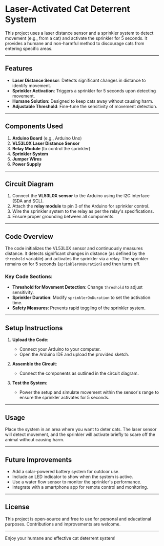 # Laser-Activated Cat Deterrent System

This project uses a laser distance sensor and a sprinkler system to detect movement (e.g., from a cat) and activate the sprinkler for 5 seconds. It provides a humane and non-harmful method to discourage cats from entering specific areas.

---

## Features

- **Laser Distance Sensor**: Detects significant changes in distance to identify movement.
- **Sprinkler Activation**: Triggers a sprinkler for 5 seconds upon detecting movement.
- **Humane Solution**: Designed to keep cats away without causing harm.
- **Adjustable Threshold**: Fine-tune the sensitivity of movement detection.

---

## Components Used

1. **Arduino Board** (e.g., Arduino Uno)
2. **VL53L0X Laser Distance Sensor**
3. **Relay Module** (to control the sprinkler)
4. **Sprinkler System**
5. **Jumper Wires**
6. **Power Supply**

---

## Circuit Diagram

1. Connect the **VL53L0X sensor** to the Arduino using the I2C interface (SDA and SCL).
2. Attach the **relay module** to pin 3 of the Arduino for sprinkler control.
3. Wire the sprinkler system to the relay as per the relay's specifications.
4. Ensure proper grounding between all components.

---

## Code Overview

The code initializes the VL53L0X sensor and continuously measures distance. It detects significant changes in distance (as defined by the `threshold` variable) and activates the sprinkler via a relay. The sprinkler remains on for 5 seconds (`sprinklerOnDuration`) and then turns off.

### Key Code Sections:
- **Threshold for Movement Detection**: Change `threshold` to adjust sensitivity.
- **Sprinkler Duration**: Modify `sprinklerOnDuration` to set the activation time.
- **Safety Measures**: Prevents rapid toggling of the sprinkler system.

---

## Setup Instructions

1. **Upload the Code**:
   - Connect your Arduino to your computer.
   - Open the Arduino IDE and upload the provided sketch.

2. **Assemble the Circuit**:
   - Connect the components as outlined in the circuit diagram.

3. **Test the System**:
   - Power the setup and simulate movement within the sensor's range to ensure the sprinkler activates for 5 seconds.

---

## Usage

Place the system in an area where you want to deter cats. The laser sensor will detect movement, and the sprinkler will activate briefly to scare off the animal without causing harm.

---

## Future Improvements

- Add a solar-powered battery system for outdoor use.
- Include an LED indicator to show when the system is active.
- Use a water flow sensor to monitor the sprinkler's performance.
- Integrate with a smartphone app for remote control and monitoring.

---

## License

This project is open-source and free to use for personal and educational purposes. Contributions and improvements are welcome.

---

Enjoy your humane and effective cat deterrent system!
